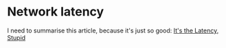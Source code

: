 # Network latency

I need to summarise this article, because it's just so good:
  [It's the Latency, Stupid](http://rescomp.stanford.edu/~cheshire/rants/Latency.html)

